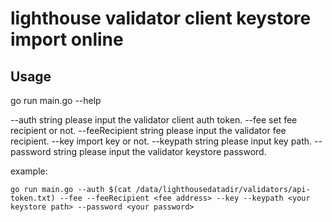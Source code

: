 # lighthouse validator client keystore import online

## Usage

go run main.go --help

--auth string           please input the validator client auth token.
--fee                   set fee recipient or not.
--feeRecipient string   please input the validator fee recipient.
--key                   import key or not.
--keypath string        please input key path.
--password string       please input the validator keystore password.

example:
```shell
go run main.go --auth $(cat /data/lighthousedatadir/validators/api-token.txt) --fee --feeRecipient <fee address> --key --keypath <your keystore path> --password <your password>
```
